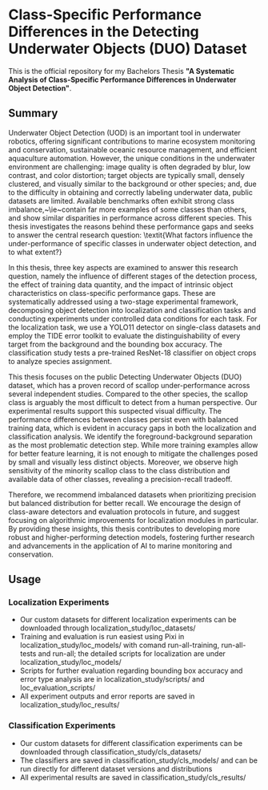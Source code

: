 # Class-Specific Performance Differences in the Detecting Underwater Objects (DUO) Dataset

This is the official repository for my Bachelors Thesis **"A Systematic Analysis of Class-Specific Performance Differences in Underwater Object Detection"**.

## Summary
Underwater Object Detection (UOD) is an important tool in underwater robotics, offering significant contributions to marine ecosystem monitoring and conservation, sustainable oceanic resource management, and efficient aquaculture automation. However, the unique conditions in the underwater environment are challenging: image quality is often degraded by blur, low contrast, and color distortion; target objects are typically small, densely clustered, and visually similar to the background or other species; and, due to the difficulty in obtaining and correctly labeling underwater data, public datasets are limited. Available benchmarks often exhibit strong class imbalance,~\ie~contain far more examples of some classes than others, and show similar disparities in performance across different species. This thesis investigates the reasons behind these performance gaps and seeks to answer the central research question: \textit{What factors influence the under-performance of specific classes in underwater object detection, and to what extent?}

In this thesis, three key aspects are examined to answer this research question, namely the influence of different stages of the detection process, the effect of training data quantity, and the impact of intrinsic object characteristics on class-specific performance gaps. These are systematically addressed using a two-stage experimental framework, decomposing object detection into localization and classification tasks and conducting experiments under controlled data conditions for each task. For the localization task, we use a YOLO11 detector on single-class datasets and employ the TIDE error toolkit to evaluate the distinguishability of every target from the background and the bounding box accuracy. The classification study tests a pre-trained ResNet-18 classifier on object crops to analyze species assignment. 

This thesis focuses on the public  Detecting Underwater Objects (DUO) dataset, which has a proven record of scallop under-performance across several independent studies. Compared to the other species, the scallop class is arguably the most difficult to detect from a human perspective. Our experimental results support this suspected visual difficulty. The performance differences between classes persist even with balanced training data, which is evident in accuracy gaps in both the localization and classification analysis. We identify the foreground-background separation as the most problematic detection step. While more training examples allow for better feature learning, it is not enough to mitigate the challenges posed by small and visually less distinct objects. Moreover, we observe high sensitivity of the minority scallop class to the class distribution and available data of other classes, revealing a precision-recall tradeoff. 

Therefore, we recommend imbalanced datasets when prioritizing precision but balanced distribution for better recall. We encourage the design of class-aware detectors and evaluation protocols in future, and suggest focusing on algorithmic improvements for localization modules in particular. By providing these insights, this thesis contributes to developing more robust and higher-performing detection models, fostering further research and advancements in the application of AI to marine monitoring and conservation.

## Usage
### Localization Experiments
- Our custom datasets for different localization experiments can be downloaded through localization_study/loc_datasets/
- Training and evaluation is run easiest using Pixi in localization_study/loc_models/ with comand run-all-training, run-all-tests and run-all; the detailed scripts for localization are under localization_study/loc_models/
- Scripts for further evaluation regarding bounding box accuracy and error type analysis are in localization_study/scripts/ and loc_evaluation_scripts/
- All experiment outputs and error reports are saved in localization_study/loc_results/

### Classification Experiments
- Our custom datasets for different classification experiments can be downloaded through classification_study/cls_datasets/
- The classifiers are saved in classification_study/cls_models/ and can be run directly for different dataset versions and distributions 
- All experimental results are saved in classification_study/cls_results/
